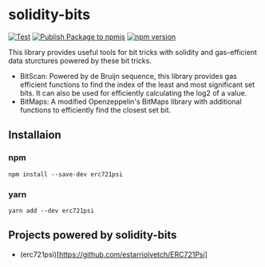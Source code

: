# solidity-bits
[![Test](https://github.com/estarriolvetch/solidity-bits/actions/workflows/node.js.yml/badge.svg)](https://github.com/estarriolvetch/solidity-bits/actions/workflows/node.js.yml)
[![Publish Package to npmjs](https://github.com/estarriolvetch/solidity-bits/actions/workflows/deploy_npm.yml/badge.svg)](https://github.com/estarriolvetch/solidity-bits/actions/workflows/deploy_npm.yml)
[![npm version](https://badge.fury.io/js/solidity-bits.svg)](https://www.npmjs.com/package/solidity-bits)

This library provides useful tools for bit tricks with solidity and gas-efficient data sturctures powered by these bit tricks.

- BitScan: Powered by de Bruijn sequence, this library provides gas efficient functions to find the index of the least and most significant set bits. It can also be used for efficiently calculating the log2 of a value.
- BitMaps: A modified Openzeppelin's BitMaps library with additional functions to efficiently find the closest set bit.

## Installaion
### npm
```
npm install --save-dev erc721psi
```
### yarn
```
yarn add --dev erc721psi
```

## Projects powered by solidity-bits
- (erc721psi)[https://github.com/estarriolvetch/ERC721Psi]
